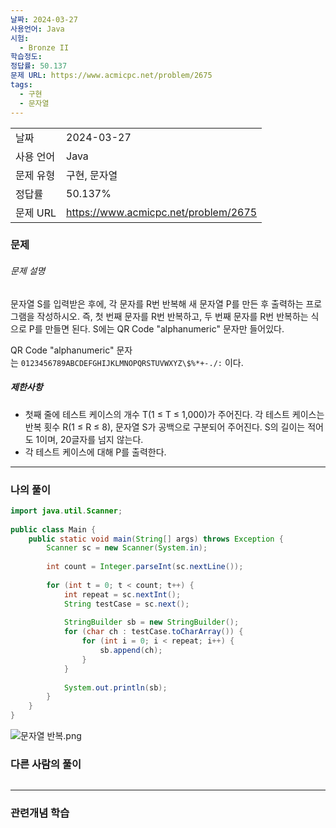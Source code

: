 ```yaml
---
날짜: 2024-03-27
사용언어: Java
시험:
  - Bronze II
학습정도: 
정답률: 50.137
문제 URL: https://www.acmicpc.net/problem/2675
tags:
  - 구현
  - 문자열
---
```


|        |                                      |
| ------ | ------------------------------------ |
| 날짜     | 2024-03-27                           |
| 사용 언어  | Java                                 |
| 문제 유형  | 구현, 문자열                              |
| 정답률    | 50.137%                              |
| 문제 URL | https://www.acmicpc.net/problem/2675 |

### 문제

###### 문제 설명
문자열 S를 입력받은 후에, 각 문자를 R번 반복해 새 문자열 P를 만든 후 출력하는 프로그램을 작성하시오. 즉, 첫 번째 문자를 R번 반복하고, 두 번째 문자를 R번 반복하는 식으로 P를 만들면 된다. S에는 QR Code "alphanumeric" 문자만 들어있다.

QR Code "alphanumeric" 문자는 `0123456789ABCDEFGHIJKLMNOPQRSTUVWXYZ\$%*+-./:` 이다.

##### 제한사항
- 첫째 줄에 테스트 케이스의 개수 T(1 ≤ T ≤ 1,000)가 주어진다. 각 테스트 케이스는 반복 횟수 R(1 ≤ R ≤ 8), 문자열 S가 공백으로 구분되어 주어진다. S의 길이는 적어도 1이며, 20글자를 넘지 않는다.
- 각 테스트 케이스에 대해 P를 출력한다.

---

### 나의 풀이

```java
import java.util.Scanner;  
  
public class Main {  
    public static void main(String[] args) throws Exception {  
        Scanner sc = new Scanner(System.in);  
  
        int count = Integer.parseInt(sc.nextLine());  
  
        for (int t = 0; t < count; t++) {  
            int repeat = sc.nextInt();  
            String testCase = sc.next();  
  
            StringBuilder sb = new StringBuilder();  
            for (char ch : testCase.toCharArray()) {  
                for (int i = 0; i < repeat; i++) {  
                    sb.append(ch);  
                }  
            }  
  
            System.out.println(sb);  
        }  
    }  
}
```
![문자열 반복.png](assets/CodingTest/B2675.png)
### 다른 사람의 풀이

```java

```

---
### 관련개념 학습
